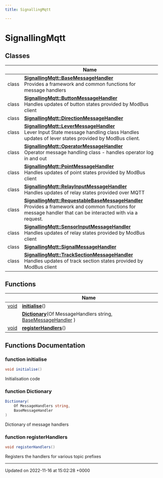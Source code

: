 ```yaml
---
title: SignallingMqtt

---
```


# SignallingMqtt



## Classes

|                | Name           |
| -------------- | -------------- |
| class | **[SignallingMqtt::BaseMessageHandler](/SignallingSystem-doc/vb/Classes/classSignallingMqtt_1_1BaseMessageHandler/)** <br>Provides a framework and common functions for message handlers  |
| class | **[SignallingMqtt::ButtonMessageHandler](/SignallingSystem-doc/vb/Classes/classSignallingMqtt_1_1ButtonMessageHandler/)** <br>Handles updates of button states provided by ModBus client  |
| class | **[SignallingMqtt::DirectionMessageHandler](/SignallingSystem-doc/vb/Classes/classSignallingMqtt_1_1DirectionMessageHandler/)**  |
| class | **[SignallingMqtt::LeverMessageHandler](/SignallingSystem-doc/vb/Classes/classSignallingMqtt_1_1LeverMessageHandler/)** <br>Lever Input State message handling class Handles updates of lever states provided by ModBus client.  |
| class | **[SignallingMqtt::OperatorMessageHandler](/SignallingSystem-doc/vb/Classes/classSignallingMqtt_1_1OperatorMessageHandler/)** <br>Operator message handling class - handles operator log in and out  |
| class | **[SignallingMqtt::PointMessageHandler](/SignallingSystem-doc/vb/Classes/classSignallingMqtt_1_1PointMessageHandler/)** <br>Handles updates of point states provided by ModBus client  |
| class | **[SignallingMqtt::RelayInputMessageHandler](/SignallingSystem-doc/vb/Classes/classSignallingMqtt_1_1RelayInputMessageHandler/)** <br>Handles updates of relay states provided over MQTT  |
| class | **[SignallingMqtt::RequestableBaseMessageHandler](/SignallingSystem-doc/vb/Classes/classSignallingMqtt_1_1RequestableBaseMessageHandler/)** <br>Provides a framework and common functions for message handler that can be interacted with via a request.  |
| class | **[SignallingMqtt::SensorInputMessageHandler](/SignallingSystem-doc/vb/Classes/classSignallingMqtt_1_1SensorInputMessageHandler/)** <br>Handles updates of relay states provided by ModBus client  |
| class | **[SignallingMqtt::SignalMessageHandler](/SignallingSystem-doc/vb/Classes/classSignallingMqtt_1_1SignalMessageHandler/)**  |
| class | **[SignallingMqtt::TrackSectionMessageHandler](/SignallingSystem-doc/vb/Classes/classSignallingMqtt_1_1TrackSectionMessageHandler/)** <br>Handles updates of track section states provided by ModBus client  |

## Functions

|                | Name           |
| -------------- | -------------- |
| [void](/SignallingSystem-doc/vb/Files/SerialPixelLeds_8vb/#variable-void) | **[initialise](/SignallingSystem-doc/vb/Namespaces/namespaceSignallingMqtt/#function-initialise)**() |
| | **[Dictionary](/SignallingSystem-doc/vb/Namespaces/namespaceSignallingMqtt/#function-dictionary)**(Of MessageHandlers string, [BaseMessageHandler](/SignallingSystem-doc/vb/Classes/classSignallingMqtt_1_1BaseMessageHandler/) ) |
| [void](/SignallingSystem-doc/vb/Files/SerialPixelLeds_8vb/#variable-void) | **[registerHandlers](/SignallingSystem-doc/vb/Namespaces/namespaceSignallingMqtt/#function-registerhandlers)**() |


## Functions Documentation

### function initialise

```csharp
void initialise()
```


Initialisation code


### function Dictionary

```csharp
Dictionary(
    Of MessageHandlers string,
    BaseMessageHandler 
)
```


Dictionary of message handlers


### function registerHandlers

```csharp
void registerHandlers()
```


Registers the handlers for various topic prefixes






-------------------------------

Updated on 2022-11-16 at 15:02:28 +0000